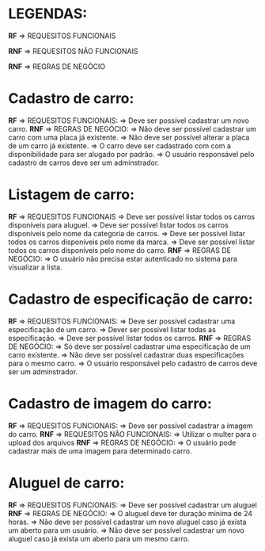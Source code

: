 # LEGENDAS:
**RF** => REQUESITOS FUNCIONAIS

**RNF** => REQUESITOS NÃO FUNCIONAIS

**RNF** => REGRAS DE NEGÓCIO 

# Cadastro de carro:
**RF** => REQUESITOS FUNCIONAIS:
=> Deve ser possível cadastrar um novo carro.
**RNF** => REGRAS DE NEGÓCIO:
=> Não deve ser possível cadastrar um carro com uma placa já existente.
=> Não deve ser possível alterar a placa de um carro já existente.
=> O carro deve ser cadastrado com com a disponibilidade para ser alugado por padrão.
=> O usuário responsável pelo cadastro de carros deve ser um adminstrador.

# Listagem de carro:
**RF** => REQUESITOS FUNCIONAIS
=> Deve ser possível listar todos os carros disponíveis para aluguel.
=> Deve ser possível listar todos os carros disponíveis pelo nome da categoria de carros.
=> Deve ser possível listar todos os carros disponíveis pelo nome da marca.
=> Deve ser possível listar todos os carros disponíveis pelo nome do carro.
**RNF** => REGRAS DE NEGÓCIO:
=> O usuário não precisa estar autenticado no sistema para visualizar a lista.

# Cadastro de especificação de carro:
**RF** => REQUESITOS FUNCIONAIS:
=> Deve ser possível cadastrar uma especificação de um carro.
=> Dever ser possível listar todas as especificação.
=> Deve ser possível listar todos os carros.
**RNF** => REGRAS DE NEGÓCIO:
=> Só deve ser possível cadastrar uma especificação de um carro existente.
=> Não deve ser possível cadastrar duas especificações para o mesmo carro.
=> O usuário responsável pelo cadastro de carros deve ser um adminstrador.

# Cadastro de imagem do carro:
**RF** => REQUESITOS FUNCIONAIS:
=> Deve ser possível cadastrar a imagem do carro.
**RNF** => REQUESITOS NÃO FUNCIONAIS:
=> Utilizar o multer para o upload dos arquivos
**RNF** => REGRAS DE NEGÓCIO:
=> O usuário pode cadastrar mais de uma imagem para determinado carro.

# Aluguel de carro:
**RF** => REQUESITOS FUNCIONAIS:
=> Deve ser possível cadastrar um aluguel
**RNF** => REGRAS DE NEGÓCIO:
=> O aluguel deve ter duração minima de 24 horas.
=> Não deve ser possível cadastrar um novo aluguel caso já exista um aberto para um usuário.
=> Não deve ser possível cadastrar um novo aluguel caso já exista um aberto para um mesmo carro.